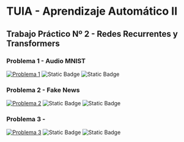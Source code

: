 # TUIA - Aprendizaje Automático II

## Trabajo Práctico Nº 2 - Redes Recurrentes y Transformers

### Problema 1 - Audio MNIST
[![Problema 1](https://colab.research.google.com/assets/colab-badge.svg)](https://colab.research.google.com/github/MiguelMussi/AAII_TP2/blob/main/Problema_1.ipynb)
![Static Badge](https://img.shields.io/badge/💾_Código-✔️_Listo-green?style=flat)
![Static Badge](https://img.shields.io/badge/📆_Estado-⏳_Revisiones_Finales-important?style=flat)


### Problema 2 - Fake News
[![Problema 2](https://colab.research.google.com/assets/colab-badge.svg)](https://colab.research.google.com/github/MiguelMussi/AAII_TP2/blob/main/Problema_2.ipynb)
![Static Badge](https://img.shields.io/badge/💾_Código-🚧_En_Proceso-yellow?style=flat)
![Static Badge](https://img.shields.io/badge/📆_Estado-🚧_En_Proceso-yellow?style=flat)


### Problema 3 - 
[![Problema 3](https://colab.research.google.com/assets/colab-badge.svg)](https://colab.research.google.com/github/MiguelMussi/AAII_TP2/blob/main/Problema_3.ipynb)
![Static Badge](https://img.shields.io/badge/💾_Código-⛔_None-red?style=flat)
![Static Badge](https://img.shields.io/badge/📆_Estado-⛔_None-red?style=flat)
